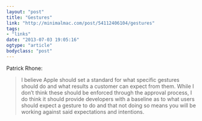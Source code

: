 ```yaml
---
layout: "post"
title: "Gestures"
link: "http://minimalmac.com/post/54112406104/gestures"
tags: 
- "links"
date: "2013-07-03 19:05:16"
ogtype: "article"
bodyclass: "post"
---
```


Patrick Rhone:

> I believe Apple should set a standard for what specific gestures should do and what results a customer can expect from them. While I don’t think these should be enforced through the approval process, I do think it should provide developers with a baseline as to what users should expect a gesture to do and that not doing so means you will be working against said expectations and intentions.